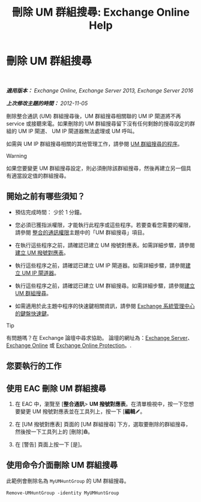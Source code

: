 ﻿---
title: '刪除 UM 群組搜尋: Exchange Online Help'
TOCTitle: 刪除 UM 群組搜尋
ms:assetid: 11ac102d-b58d-486c-85b6-e096428e556d
ms:mtpsurl: https://technet.microsoft.com/zh-tw/library/Aa996318(v=EXCHG.150)
ms:contentKeyID: 50553937
ms.date: 05/23/2018
mtps_version: v=EXCHG.150
ms.translationtype: MT
---

# 刪除 UM 群組搜尋

 

_**適用版本：** Exchange Online, Exchange Server 2013, Exchange Server 2016_

_**上次修改主題的時間：** 2012-11-05_

刪除整合通訊 (UM) 群組搜尋後，UM 群組搜尋相關聯的 UM IP 閘道將不再 service 或接聽來電。如果刪除的 UM 群組搜尋留下沒有任何剩餘的搜尋設定的群組的 UM IP 閘道、 UM IP 閘道器無法處理或 UM 呼叫。

如需與 UM IP 群組搜尋相關的其他管理工作，請參閱 [UM 群組搜尋的程序](um-hunt-group-procedures-exchange-2013-help.md)。


> [!WARNING]  
> 如果您要變更 UM 群組搜尋設定，則必須刪除該群組搜尋，然後再建立另一個具有適當設定值的群組搜尋。




## 開始之前有哪些須知？

  - 預估完成時間： 少於 1 分鐘。

  - 您必須已獲指派權限，才能執行此程序或這些程序。若要查看您需要的權限，請參閱 [整合的通訊權限](unified-messaging-permissions-exchange-2013-help.md)主題中的「UM 群組搜尋」項目。

  - 在執行這些程序之前，請確認已建立 UM 撥號對應表。如需詳細步驟，請參閱[建立 UM 撥號對應表](create-a-um-dial-plan-exchange-2013-help.md)。

  - 執行這些程序之前，請確認已建立 UM IP 閘道器。如需詳細步驟，請參閱[建立 UM IP 閘道器](create-a-um-ip-gateway-exchange-2013-help.md)。

  - 執行這些程序之前，請確認已建立 UM 群組搜尋。如需詳細步驟，請參閱[建立 UM 群組搜尋](create-a-um-hunt-group-exchange-2013-help.md)。

  - 如需適用於此主題中程序的快速鍵相關資訊，請參閱 [Exchange 系統管理中心的鍵盤快速鍵](keyboard-shortcuts-in-the-exchange-admin-center-exchange-online-protection-help.md)。


> [!TIP]  
> 有問題嗎？在 Exchange 論壇中尋求協助。 論壇的網址為：<a href="https://go.microsoft.com/fwlink/p/?linkid=60612">Exchange Server</a>、 <a href="https://go.microsoft.com/fwlink/p/?linkid=267542">Exchange Online</a> 或 <a href="https://go.microsoft.com/fwlink/p/?linkid=285351">Exchange Online Protection</a>。.




## 您要執行的工作

## 使用 EAC 刪除 UM 群組搜尋

1.  在 EAC 中，瀏覽至 \[**整合通訊**\> **UM 撥號對應表**。在清單檢視中，按一下您想要變更 UM 撥號對應表並在工具列上，按一下 \[**編輯**![編輯圖示](images/JJ218640.6f53ccb2-1f13-4c02-bea0-30690e6ea71d(EXCHG.150).gif "編輯圖示")。

2.  在 \[UM 撥號對應表\] 頁面的 \[UM 群組搜尋\] 下方，選取要刪除的群組搜尋，然後按一下工具列上的 \[刪除\]![刪除圖示](images/JJ651670.14f639f6-61e8-4418-bbfb-0db14de9d2f5(EXCHG.150).gif "刪除圖示")。

3.  在 \[警告\] 頁面上按一下 \[是\]。

## 使用命令介面刪除 UM 群組搜尋

此範例會刪除名為 `MyUMHuntGroup` 的 UM 群組搜尋。

    Remove-UMHuntGroup -identity MyUMHuntGroup

